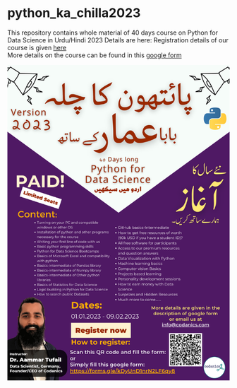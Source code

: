 # python_ka_chilla2023
This repository contains whole material of 40 days course on Python for Data Science in Urdu/Hindi 2023 Details are here: Registration details of our course is given [here](https://www.facebook.com/groups/codanics/permalink/1837695129921140/)           
More details on the course can be found in this [google form](https://forms.gle/kDyUnD1nrN2LF6qy8)

![Poster](resources/PKC2023.png)
